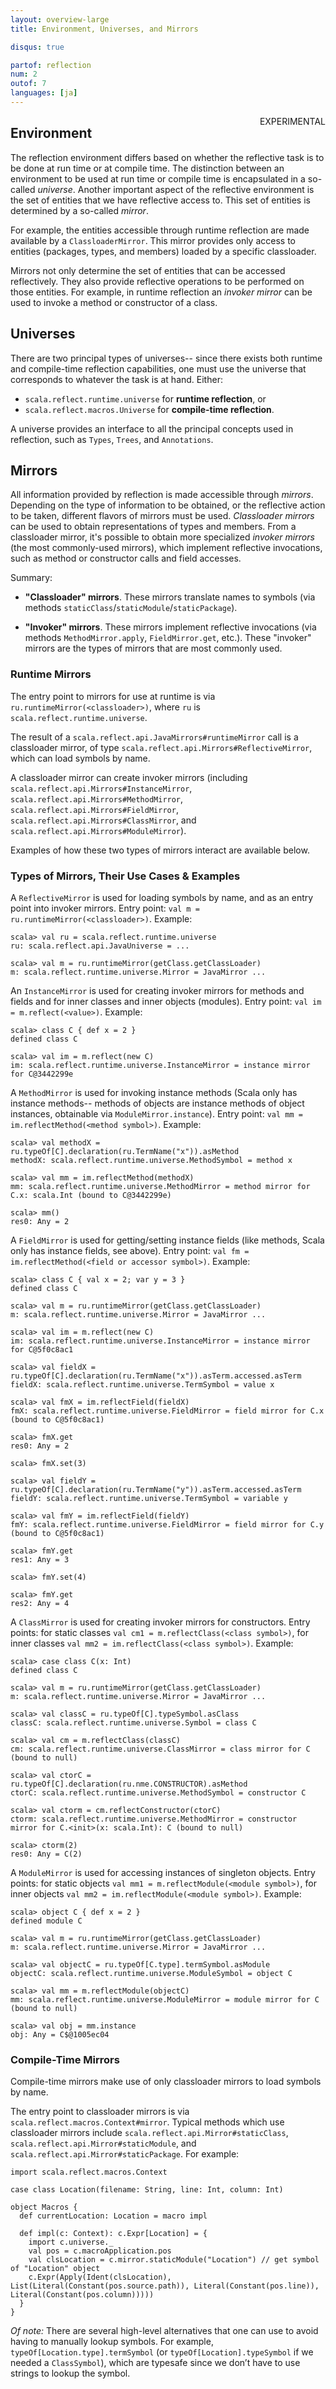 ```yaml
---
layout: overview-large
title: Environment, Universes, and Mirrors

disqus: true

partof: reflection
num: 2
outof: 7
languages: [ja]
---
```


<span class="label important" style="float: right;">EXPERIMENTAL</span>

## Environment

The reflection environment differs based on whether the reflective task is to
be done at run time or at compile time. The distinction between an environment to be used at
run time or compile time is encapsulated in a so-called *universe*. Another
important aspect of the reflective environment is the set of entities that we
have reflective access to. This set of entities is determined by a so-called
*mirror*.

For example, the entities accessible through runtime
reflection are made available by a `ClassloaderMirror`. This mirror provides
only access to entities (packages, types, and members) loaded by a specific
classloader.

Mirrors not only determine the set of entities that can be accessed
reflectively. They also provide reflective operations to be performed on those
entities. For example, in runtime reflection an *invoker mirror* can be used
to invoke a method or constructor of a class.

## Universes

There are two principal
types of universes-- since there exists both runtime and compile-time
reflection capabilities, one must use the universe that corresponds to
whatever the task is at hand. Either:

- `scala.reflect.runtime.universe` for **runtime reflection**, or
- `scala.reflect.macros.Universe` for **compile-time reflection**.

A universe provides an interface to all the principal concepts used in
reflection, such as `Types`, `Trees`, and `Annotations`.

## Mirrors

All information provided by
reflection is made accessible through *mirrors*. Depending on
the type of information to be obtained, or the reflective action to be taken,
different flavors of mirrors must be used. *Classloader mirrors* can be used to obtain representations of types and
members. From a classloader mirror, it's possible to obtain more specialized *invoker mirrors* (the most commonly-used mirrors), which implement reflective
invocations, such as method or constructor calls and field accesses.

Summary:

- **"Classloader" mirrors**.
These mirrors translate names to symbols (via methods `staticClass`/`staticModule`/`staticPackage`).

- **"Invoker" mirrors**.
These mirrors implement reflective invocations (via methods `MethodMirror.apply`, `FieldMirror.get`, etc.). These "invoker" mirrors are the types of mirrors that are most commonly used.

### Runtime Mirrors

The entry point to mirrors for use at runtime is via `ru.runtimeMirror(<classloader>)`, where `ru` is `scala.reflect.runtime.universe`.

The result of a `scala.reflect.api.JavaMirrors#runtimeMirror` call is a classloader mirror, of type `scala.reflect.api.Mirrors#ReflectiveMirror`, which can load symbols by name.

A classloader mirror can create invoker mirrors (including `scala.reflect.api.Mirrors#InstanceMirror`, `scala.reflect.api.Mirrors#MethodMirror`, `scala.reflect.api.Mirrors#FieldMirror`, `scala.reflect.api.Mirrors#ClassMirror`, and `scala.reflect.api.Mirrors#ModuleMirror`).

Examples of how these two types of mirrors interact are available below.

### Types of Mirrors, Their Use Cases & Examples

A `ReflectiveMirror` is used for loading symbols by name, and as an entry point into invoker mirrors. Entry point: `val m = ru.runtimeMirror(<classloader>)`. Example:

    scala> val ru = scala.reflect.runtime.universe
    ru: scala.reflect.api.JavaUniverse = ...

    scala> val m = ru.runtimeMirror(getClass.getClassLoader)
    m: scala.reflect.runtime.universe.Mirror = JavaMirror ...

An `InstanceMirror` is used for creating invoker mirrors for methods and fields and for inner classes and inner objects (modules). Entry point: `val im = m.reflect(<value>)`. Example:

    scala> class C { def x = 2 }
    defined class C

    scala> val im = m.reflect(new C)
    im: scala.reflect.runtime.universe.InstanceMirror = instance mirror for C@3442299e

A `MethodMirror` is used for invoking instance methods (Scala only has instance methods-- methods of objects are instance methods of object instances, obtainable via `ModuleMirror.instance`). Entry point: `val mm = im.reflectMethod(<method symbol>)`. Example:

    scala> val methodX = ru.typeOf[C].declaration(ru.TermName("x")).asMethod
    methodX: scala.reflect.runtime.universe.MethodSymbol = method x

    scala> val mm = im.reflectMethod(methodX)
    mm: scala.reflect.runtime.universe.MethodMirror = method mirror for C.x: scala.Int (bound to C@3442299e)

    scala> mm()
    res0: Any = 2

A `FieldMirror` is used for getting/setting instance fields (like methods, Scala only has instance fields, see above). Entry point: `val fm = im.reflectMethod(<field or accessor symbol>)`. Example:

    scala> class C { val x = 2; var y = 3 }
    defined class C

    scala> val m = ru.runtimeMirror(getClass.getClassLoader)
    m: scala.reflect.runtime.universe.Mirror = JavaMirror ...

    scala> val im = m.reflect(new C)
    im: scala.reflect.runtime.universe.InstanceMirror = instance mirror for C@5f0c8ac1

    scala> val fieldX = ru.typeOf[C].declaration(ru.TermName("x")).asTerm.accessed.asTerm
    fieldX: scala.reflect.runtime.universe.TermSymbol = value x

    scala> val fmX = im.reflectField(fieldX)
    fmX: scala.reflect.runtime.universe.FieldMirror = field mirror for C.x (bound to C@5f0c8ac1)

    scala> fmX.get
    res0: Any = 2

    scala> fmX.set(3)

    scala> val fieldY = ru.typeOf[C].declaration(ru.TermName("y")).asTerm.accessed.asTerm
    fieldY: scala.reflect.runtime.universe.TermSymbol = variable y

    scala> val fmY = im.reflectField(fieldY)
    fmY: scala.reflect.runtime.universe.FieldMirror = field mirror for C.y (bound to C@5f0c8ac1)

    scala> fmY.get
    res1: Any = 3

    scala> fmY.set(4)

    scala> fmY.get
    res2: Any = 4

A `ClassMirror` is used for creating invoker mirrors for constructors. Entry points: for static classes `val cm1 = m.reflectClass(<class symbol>)`, for inner classes `val mm2 = im.reflectClass(<class symbol>)`. Example:

    scala> case class C(x: Int)
    defined class C

    scala> val m = ru.runtimeMirror(getClass.getClassLoader)
    m: scala.reflect.runtime.universe.Mirror = JavaMirror ...

    scala> val classC = ru.typeOf[C].typeSymbol.asClass
    classC: scala.reflect.runtime.universe.Symbol = class C

    scala> val cm = m.reflectClass(classC)
    cm: scala.reflect.runtime.universe.ClassMirror = class mirror for C (bound to null)

    scala> val ctorC = ru.typeOf[C].declaration(ru.nme.CONSTRUCTOR).asMethod
    ctorC: scala.reflect.runtime.universe.MethodSymbol = constructor C

    scala> val ctorm = cm.reflectConstructor(ctorC)
    ctorm: scala.reflect.runtime.universe.MethodMirror = constructor mirror for C.<init>(x: scala.Int): C (bound to null)

    scala> ctorm(2)
    res0: Any = C(2)

A `ModuleMirror` is used for accessing instances of singleton objects. Entry points: for static objects `val mm1 = m.reflectModule(<module symbol>)`, for inner objects `val mm2 = im.reflectModule(<module symbol>)`. Example:

    scala> object C { def x = 2 }
    defined module C

    scala> val m = ru.runtimeMirror(getClass.getClassLoader)
    m: scala.reflect.runtime.universe.Mirror = JavaMirror ...

    scala> val objectC = ru.typeOf[C.type].termSymbol.asModule
    objectC: scala.reflect.runtime.universe.ModuleSymbol = object C

    scala> val mm = m.reflectModule(objectC)
    mm: scala.reflect.runtime.universe.ModuleMirror = module mirror for C (bound to null)

    scala> val obj = mm.instance
    obj: Any = C$@1005ec04

### Compile-Time Mirrors

Compile-time mirrors make use of only classloader mirrors to load symbols by name.

The entry point to classloader mirrors is via `scala.reflect.macros.Context#mirror`. Typical methods which use classloader mirrors include `scala.reflect.api.Mirror#staticClass`, `scala.reflect.api.Mirror#staticModule`, and `scala.reflect.api.Mirror#staticPackage`. For example:

    import scala.reflect.macros.Context

    case class Location(filename: String, line: Int, column: Int)

    object Macros {
      def currentLocation: Location = macro impl

      def impl(c: Context): c.Expr[Location] = {
        import c.universe._
        val pos = c.macroApplication.pos
        val clsLocation = c.mirror.staticModule("Location") // get symbol of "Location" object
        c.Expr(Apply(Ident(clsLocation), List(Literal(Constant(pos.source.path)), Literal(Constant(pos.line)), Literal(Constant(pos.column)))))
      }
    }

*Of note:* There are several high-level alternatives that one can use to avoid having to manually lookup symbols. For example, `typeOf[Location.type].termSymbol` (or `typeOf[Location].typeSymbol` if we needed a `ClassSymbol`), which are typesafe since we don’t have to use strings to lookup the symbol.
